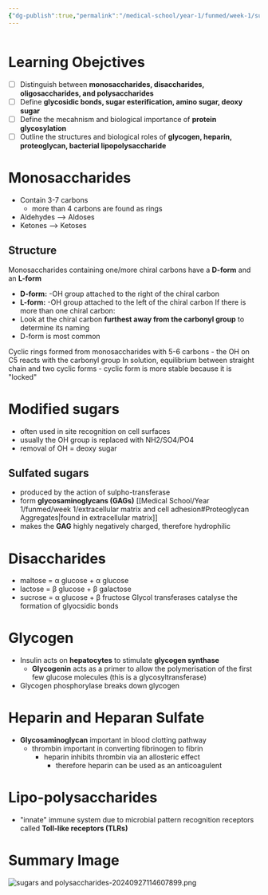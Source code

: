 ```yaml
---
{"dg-publish":true,"permalink":"/medical-school/year-1/funmed/week-1/sugars-and-polysaccharides/","tags":["funmed"]}
---
```


```table-of-contents
```
# Learning Obejctives
- [ ] Distinguish between **monosaccharides, disaccharides, oligosaccharides, and polysaccharides**
- [ ] Define **glycosidic bonds, sugar esterification, amino sugar, deoxy sugar**
- [ ] Define the mecahnism and biological importance of **protein glycosylation**
- [ ] Outline the structures and biological roles of **glycogen, heparin, proteoglycan, bacterial lipopolysaccharide**

# Monosaccharides
- Contain 3-7 carbons
	- more than 4 carbons are found as rings
- Aldehydes --> Aldoses
- Ketones --> Ketoses

## Structure
Monosaccharides containing one/more chiral carbons have a **D-form** and an **L-form**
- **D-form:** -OH group attached to the right of the chiral carbon
- **L-form:** -OH group attached to the left of the chiral carbon
If there is more than one chiral carbon:
- Look at the chiral carbon **furthest away from the carbonyl group** to determine its naming
- D-form is most common

Cyclic rings formed from monosaccharides with 5-6 carbons - the OH on C5 reacts with the carbonyl group
In solution, equilibrium between straight chain and two cyclic forms
	- cyclic form is more stable because it is "locked"

# Modified sugars
- often used in site recognition on cell surfaces
- usually the OH group is replaced with NH2/SO4/PO4
- removal of OH = deoxy sugar

## Sulfated sugars
- produced by the action of sulpho-transferase
- form **glycosaminoglycans (GAGs)** [[Medical School/Year 1/funmed/week 1/extracellular matrix and cell adhesion#Proteoglycan Aggregates\|found in extracellular matrix]]
- makes the **GAG** highly negatively charged, therefore hydrophilic

# Disaccharides
- maltose = α glucose + α glucose
- lactose = β glucose + β galactose
- sucrose = α glucose + β fructose
Glycol transferases catalyse the formation of glyocsidic bonds

# Glycogen
- Insulin acts on **hepatocytes** to stimulate **glycogen synthase**
	- **Glycogenin** acts as a primer to allow the polymerisation of the first few glucose molecules (this is a glycosyltransferase)
- Glycogen phosphorylase breaks down glycogen

# Heparin and Heparan Sulfate
- **Glycosaminoglycan** important in blood clotting pathway
	- thrombin important in converting fibrinogen to fibrin
		- heparin inhibits thrombin via an allosteric effect
			- therefore heparin can be used as an anticoagulent

# Lipo-polysaccharides
- "innate" immune system due to microbial pattern recognition receptors called **Toll-like receptors (TLRs)**

# Summary Image

![sugars and polysaccharides-20240927114607899.png](/img/user/Medical%20School/Year%201/funmed/attachments/sugars%20and%20polysaccharides-20240927114607899.png)